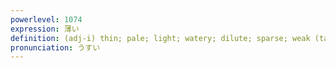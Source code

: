 ```yaml
---
powerlevel: 1074
expression: 薄い
definition: (adj-i) thin; pale; light; watery; dilute; sparse; weak (taste, etc.); slim (probability, etc.); small; (P)
pronunciation: うすい
---
```

